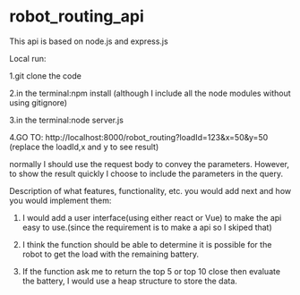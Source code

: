 # robot_routing_api
This api is based on node.js and express.js


Local run:

1.git clone the code

2.in the terminal:npm install (although I include all the node modules without using gitignore)

3.in the terminal:node server.js

4.GO TO: http://localhost:8000/robot_routing?loadId=123&x=50&y=50  (replace the loadId,x and y to see result)

normally I should use the request body to convey the parameters. However, to show the result quickly I choose to include the parameters in the query.



Description of what features, functionality, etc. you would add next and how you would implement them:

1. I would add a user interface(using either react or Vue) to make the api easy to use.(since the requirement is to make a api so I skiped that)

2. I think the function should be able to determine it is possible for the robot to get the load with the remaining battery.

3. If the function ask me to return the top 5 or top 10 close then evaluate the battery, I would use a heap structure to store the data.
